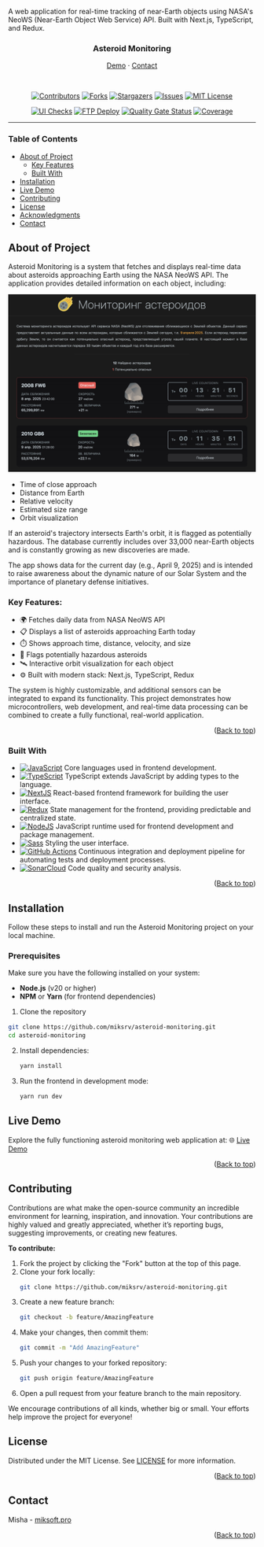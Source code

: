 <a id="top"></a>

<!-- PROJECT TITLE -->
A web application for real-time tracking of near-Earth objects using NASA's NeoWS (Near-Earth Object Web Service) API. Built with Next.js, TypeScript, and Redux.

<div align="center">
  <!--<img src="https://miksoft.pro/_next/static/media/meteostation.de6617a7.jpg" alt="Asteroid Monitoring" width="150" height="150"> -->

<h3>Asteroid Monitoring</h3>

<a href="https://https://asteroid.miksoft.pro/" target="_blank">Demo</a>
·
<a href="#contact">Contact</a>
</div>

<br />

<!-- PROJECT BADGES -->
<div align="center">

[![Contributors][contributors-badge]][contributors-url]
[![Forks][forks-badge]][forks-url]
[![Stargazers][stars-badge]][stars-url]
[![Issues][issues-badge]][issues-url]
[![MIT License][license-badge]][license-url]

[![UI Checks](https://github.com/miksrv/asteroid-monitoring/actions/workflows/checks.yml/badge.svg)](https://github.com/miksrv/asteroid-monitoring/actions/workflows/checks.yml)
[![FTP Deploy](https://github.com/miksrv/asteroid-monitoring/actions/workflows/deploy.yml/badge.svg)](https://github.com/miksrv/asteroid-monitoring/actions/workflows/deploy.yml)
[![Quality Gate Status](https://sonarcloud.io/api/project_badges/measure?project=miksrv_asteroid-monitoring&metric=alert_status)](https://sonarcloud.io/summary/new_code?id=miksrv_asteroid-monitoring)
[![Coverage](https://sonarcloud.io/api/project_badges/measure?project=miksrv_asteroid-monitoring&metric=coverage)](https://sonarcloud.io/summary/new_code?id=miksrv_asteroid-monitoring)

</div>

---

<!-- TABLE OF CONTENTS -->
### Table of Contents

- [About of Project](#about-of-project)
    - [Key Features](#key-features)
    - [Built With](#built-with)
- [Installation](#installation)
- [Live Demo](#live-demo)
- [Contributing](#contributing)
- [License](#license)
- [Acknowledgments](#acknowledgments)
- [Contact](#contact)

<!-- ABOUT OF PROJECT -->
## About of Project

Asteroid Monitoring is a system that fetches and displays real-time data about asteroids approaching Earth using the NASA NeoWS API. The application provides detailed information on each object, including:

![Asteroid Monitoring Demo](public/images/demo.jpg)

- Time of close approach
- Distance from Earth
- Relative velocity
- Estimated size range
- Orbit visualization

If an asteroid's trajectory intersects Earth's orbit, it is flagged as potentially hazardous. The database currently includes over 33,000 near-Earth objects and is constantly growing as new discoveries are made.

The app shows data for the current day (e.g., April 9, 2025) and is intended to raise awareness about the dynamic nature of our Solar System and the importance of planetary defense initiatives.

### Key Features:
- 🌍 Fetches daily data from NASA NeoWS API
- 📋 Displays a list of asteroids approaching Earth today
- ⏱️ Shows approach time, distance, velocity, and size
- 🛑 Flags potentially hazardous asteroids
- 🛰️ Interactive orbit visualization for each object
- ⚙️ Built with modern stack: Next.js, TypeScript, Redux

The system is highly customizable, and additional sensors can be integrated to expand its functionality. This project demonstrates how microcontrollers, web development, and real-time data processing can be combined to create a fully functional, real-world application.

<p align="right">
  (<a href="#top">Back to top</a>)
</p>

### Built With

- [![JavaScript][js-badge]][js-url] Core languages used in frontend development.
- [![TypeScript][ts-badge]][ts-url] TypeScript extends JavaScript by adding types to the language.
- [![NextJS][nextjs-badge]][nextjs-url] React-based frontend framework for building the user interface.
- [![Redux][redux-badge]][redux-url] State management for the frontend, providing predictable and centralized state.
- [![NodeJS][nodejs-badge]][nodejs-url] JavaScript runtime used for frontend development and package management.
- [![Sass][sass-badge]][sass-url] Styling the user interface.
- [![GitHub Actions][githubactions-badge]][githubactions-url] Continuous integration and deployment pipeline for automating tests and deployment processes.
- [![SonarCloud][sonarcloud-badge]][sonarcloud-url] Code quality and security analysis.

<p align="right">
  (<a href="#top">Back to top</a>)
</p>

<!-- INSTALLATION -->
## Installation

Follow these steps to install and run the Asteroid Monitoring project on your local machine.

### Prerequisites

Make sure you have the following installed on your system:
- **Node.js** (v20 or higher)
- **NPM** or **Yarn** (for frontend dependencies)

1. Clone the repository

```bash
git clone https://github.com/miksrv/asteroid-monitoring.git
cd asteroid-monitoring
```

2. Install dependencies:

   ```bash
   yarn install
   ```

3. Run the frontend in development mode:

   ```bash
   yarn run dev
   ```

<!-- LIVE DEMO -->
## Live Demo

Explore the fully functioning asteroid monitoring web application at:
🌐 [Live Demo](https://asteroid.miksoft.pro/)

<p align="right">
  (<a href="#top">Back to top</a>)
</p>

<!-- CONTRIBUTING -->
## Contributing

Contributions are what make the open-source community an incredible environment for learning, inspiration, and innovation. Your contributions are highly valued and greatly appreciated, whether it’s reporting bugs, suggesting improvements, or creating new features.

**To contribute:**

1. Fork the project by clicking the "Fork" button at the top of this page.
2. Clone your fork locally:
   ```bash
   git clone https://github.com/miksrv/asteroid-monitoring.git
   ```
3. Create a new feature branch:
   ```bash
   git checkout -b feature/AmazingFeature
   ```
4. Make your changes, then commit them:
   ```bash
   git commit -m "Add AmazingFeature"
   ```
5. Push your changes to your forked repository:
   ```bash
   git push origin feature/AmazingFeature
   ```
6. Open a pull request from your feature branch to the main repository.

We encourage contributions of all kinds, whether big or small. Your efforts help improve the project for everyone!

<!-- LICENSE -->
## License

Distributed under the MIT License. See [LICENSE](LICENSE) for more information.

<p align="right">
  (<a href="#top">Back to top</a>)
</p>

<!-- CONTACT -->
## Contact

Misha - [miksoft.pro](https://miksoft.pro)

<p align="right">
  (<a href="#top">Back to top</a>)
</p>

<!-- MARKDOWN VARIABLES (LINKS, IMAGES) -->
[contributors-badge]: https://img.shields.io/github/contributors/miksrv/asteroid-monitoring.svg?style=for-the-badge
[contributors-url]: https://github.com/miksrv/asteroid-monitoring/graphs/contributors
[forks-badge]: https://img.shields.io/github/forks/miksrv/asteroid-monitoring.svg?style=for-the-badge
[forks-url]: https://github.com/miksrv/asteroid-monitoring/network/members
[stars-badge]: https://img.shields.io/github/stars/miksrv/asteroid-monitoring.svg?style=for-the-badge
[stars-url]: https://github.com/miksrv/asteroid-monitoring/stargazers
[issues-badge]: https://img.shields.io/github/issues/miksrv/asteroid-monitoring.svg?style=for-the-badge
[issues-url]: https://github.com/miksrv/asteroid-monitoring/issues
[license-badge]: https://img.shields.io/github/license/miksrv/asteroid-monitoring.svg?style=for-the-badge
[license-url]: https://github.com/miksrv/asteroid-monitoring/blob/master/LICENSE.txt

<!-- Other ready-made icons can be seen for example here: https://github.com/inttter/md-badges -->
[js-badge]: https://img.shields.io/badge/JavaScript-F7DF1E?logo=javascript&logoColor=000
[js-url]: https://www.javascript.com/
[ts-badge]: https://img.shields.io/badge/TypeScript-3178C6?logo=typescript&logoColor=fff
[ts-url]: https://www.typescriptlang.org/
[nextjs-badge]: https://img.shields.io/badge/Next.js-black?logo=next.js&logoColor=white
[nextjs-url]: https://nextjs.org/
[nodejs-badge]: https://img.shields.io/badge/Node.js-6DA55F?logo=node.js&logoColor=white
[nodejs-url]: https://nodejs.org/
[redux-badge]: https://img.shields.io/badge/Redux-764ABC?logo=redux&logoColor=fff
[redux-url]: https://redux.js.org/
[sass-badge]: https://img.shields.io/badge/Sass-C69?logo=sass&logoColor=fff
[sass-url]: https://sass-lang.com/
[sonarcloud-badge]: https://img.shields.io/badge/SonarCloud-F3702A?logo=sonarcloud&logoColor=fff
[sonarcloud-url]: https://sonarcloud.io/
[githubactions-badge]: https://img.shields.io/badge/GitHub_Actions-2088FF?logo=github-actions&logoColor=white
[githubactions-url]: https://docs.github.com/en/actions
